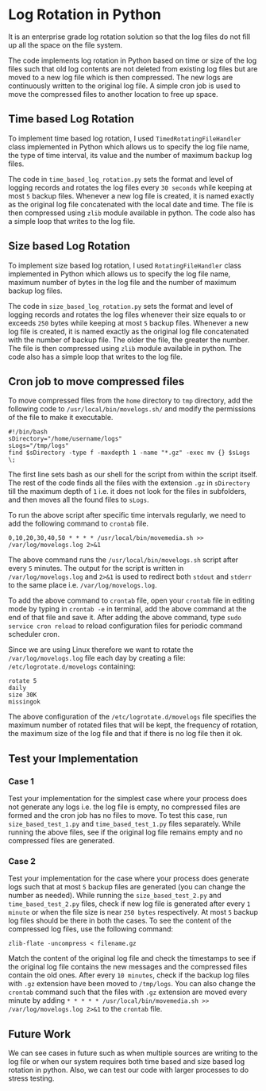 # Log Rotation in Python
It is an enterprise grade log rotation solution so that the log files do not fill up all the space on the file system.

The code implements log rotation in Python based on time or size of the log files such that old log contents are not deleted from existing log files but are moved to a new log file which is then compressed. The new logs are continuously written to the original log file. A simple cron job is used to move the compressed files to another location to free up space. 

## Time based Log Rotation
To implement time based log rotation, I used `TimedRotatingFileHandler` class implemented in Python which allows us to specify the log file name, the type of time interval, its value and the number of maximum backup log files. 

The code in `time_based_log_rotation.py` sets the format and level of logging records and rotates the log files every `30 seconds` while keeping at most `5` backup files. Whenever a new log file is created, it is named exactly as the original log file concatenated with the local date and time. The file is then compressed using `zlib` module available in python. The code also has a simple loop that writes to the log file. 

## Size based Log Rotation
To implement size based log rotation, I used `RotatingFileHandler` class implemented in Python which allows us to specify the log file name, maximum number of bytes in the log file and the number of maximum backup log files. 

The code in `size_based_log_rotation.py` sets the format and level of logging records and rotates the log files whenever their size equals to or exceeds `250` bytes while keeping at most `5` backup files. Whenever a new log file is created, it is named exactly as the original log file concatenated with the number of backup file. The older the file, the greater the number. The file is then compressed using `zlib` module available in python. The code also has a simple loop that writes to the log file. 

## Cron job to move compressed files
To move compressed files from the `home` directory to `tmp` directory, add the following code to `/usr/local/bin/movelogs.sh/` and modify the permissions of the file to make it executable.

```
#!/bin/bash
sDirectory="/home/username/logs"
sLogs="/tmp/logs"
find $sDirectory -type f -maxdepth 1 -name "*.gz" -exec mv {} $sLogs \;
```

The first line sets bash as our shell for the script from within the script itself. The rest of the code finds all the files with the extension `.gz` in `sDirectory` till the maximum depth of `1` i.e. it does not look for the files in subfolders, and then moves all the found files to `sLogs`.

To run the above script after specific time intervals regularly, we need to add the following command to `crontab` file.

```
0,10,20,30,40,50 * * * * /usr/local/bin/movemedia.sh >> /var/log/movelogs.log 2>&1
```

The above command runs the `/usr/local/bin/movelogs.sh` script after every `5` minutes. The output for the script is written in `/var/log/movelogs.log` and `2>&1` is used to redirect both `stdout` and `stderr` to the same place i.e. `/var/log/movelogs.log`.

To add the above command to `crontab` file, open your `crontab` file in editing mode by typing in `crontab -e` in terminal, add the above command at the end of that file and save it. After adding the above command, type `sudo service cron reload` to reload configuration files for periodic command scheduler cron.

Since we are using Linux therefore we want to rotate the `/var/log/movelogs.log` file each day by creating a file: `/etc/logrotate.d/movelogs` containing:

```
rotate 5
daily
size 30K
missingok
```

The above configuration of the `/etc/logrotate.d/movelogs` file specifies the maximum number of rotated files that will be kept, the frequency of rotation, the maximum size of the log file and that if there is no log file then it ok.

## Test your Implementation

### Case 1

Test your implementation for the simplest case where your process does not generate any logs i.e. the log file is empty, no compressed files are formed and the cron job has no files to move. To test this case, run `size_based_test_1.py` and `time_based_test_1.py` files separately. While running the above files, see if the original log file remains empty and no compressed files are generated.

### Case 2

Test your implementation for the case where your process does generate logs such that at most `5` backup files are generated (you can change the number as needed). While running the `size_based_test_2.py` and `time_based_test_2.py` files, check if new log file is generated after every `1 minute` or when the file size is near `250 bytes` respectively. At most `5` backup log files should be there in both the cases. To see the content of the compressed log files, use the following command: 

```
zlib-flate -uncompress < filename.gz
```

Match the content of the original log file and check the timestamps to see if the original log file contains the new messages and the compressed files contain the old ones. After every `10 minutes`, check if the backup log files with `.gz` extension have been moved to `/tmp/logs`. You can also change the `crontab` command such that the files with `.gz` extension are moved every minute by adding `* * * * * /usr/local/bin/movemedia.sh >> /var/log/movelogs.log 2>&1` to the `crontab` file.

## Future Work

We can see cases in future such as when multiple sources are writing to the log file or when our system requires both time based and size based log rotation in python. Also, we can test our code with larger processes to do stress testing.
